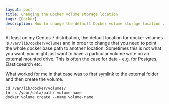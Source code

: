 ```yaml
---
layout: post
title: Changing the Docker volume storage location
tags: [Docker]
description: How to change the default Docker volume storage location with existing data, step-by-step.
---
```


At least on my Centos 7 distribution, the default location for docker volumes is `/var/lib/docker/volumes` and in order to change that you need to point the whole docker base path to another location. Sometimes this is not what you want, you might just want to have a particular volume write on an external mounted drive. This is often the case for data - e.g. for Postgres, Elasticsearch etc.

What worked for me in that case was to first symlink to the external folder and then create the volume.

```
cd /var/lib/docker/volumes/
ln -s /your/data/path/ volume-name
docker volume create --name volume-name
```

